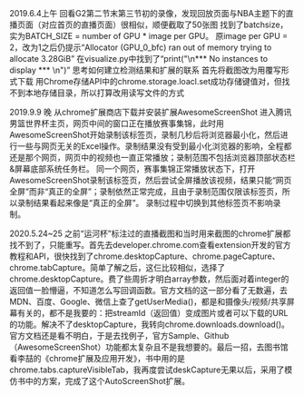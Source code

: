 2019.6.4上午
回看G2第二节末第三节初的录像，发现回放页面与NBA主题下的直播页面（对应首页的直播页面）很相似，顺便截取了50张图
找到了batchsize，实为BATCH_SIZE = number of GPU * image per GPU。
原image per GPU = 2，改为1之后仍提示“Allocator (GPU_0_bfc) ran out of memory trying to allocate 3.28GiB”
在visualize.py中找到了“print("\n*** No instances to display *** \n")”
思考如何建立检测结果和扩展的联系
首先将截图改为用覆写形式下载
用Chrome存储API中的chrome.storage.loacl.set成功存储键值对，但找不到本地存储目录，所以打算改用读写文件的方式

2019.9.9 晚
从chrome扩展商店下载并安装扩展AwesomeScreenShot
进入腾讯男篮世界杯主页，网页中间的窗口正在播放赛事集锦，此时用AwesomeScreenShot开始录制该标签页，录制几秒后将浏览器最小化，然后进行一些与网页无关的Excel操作。录制结果没有受到最小化浏览器的影响，全程都还是那个网页，网页中的视频也一直正常播放；录制范围不包括浏览器顶部状态栏&屏幕底部系统任务栏。
同一个网页，赛事集锦正常播放状态下，打开AwesomeScreenShot录制该标签页，然后尝试全屏播放该视频，结果只能“网页全屏”而非“真正的全屏”；录制依然正常完成，且由于录制范围仅限该标签页，所以录制结果看起来像是“真正的全屏”。
录制过程中切换到其他标签页不影响录制。

2020.5.24~25
之前“运河杯”标注过的直播截图和当时用来截图的chrome扩展都找不到了，只能重写。首先去developer.chrome.com查看extension开发的官方教程和API，很快找到了chrome.desktopCapture、chrome.pageCapture、chrome.tabCapture。简单了解之后，这仨比较相似，选择了chrome.desktopCapture。费了些周折才明白array参数，然后面对着integer的返回值一脸懵逼，不知道怎么写回调函数。官方文档的这一部分看了无数遍，去MDN、百度、Google、微信上查了getUserMedia()，都是和摄像头/视频/共享屏幕有关的，都不是我要的：把streamId（返回值）变成图片或者可以下载的URL的功能。解决不了desktopCapture，我转向chrome.downloads.download()。官方文档还是看不明白，于是去找例子，官方Sample、Github（AwesomeScreenShot）功能都太复杂且不是我想要的。最后一招，去图书馆看李喆的《chrome扩展及应用开发》，书中用的是chrome.tabs.captureVisibleTab，我再度尝试deskCapture无果以后，采用了模仿书中的方案，完成了这个AutoScreenShot扩展。
